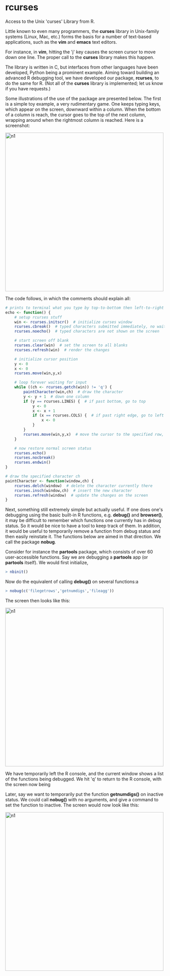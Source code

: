 # rcurses
Access to the Unix 'curses' Library from R.

Little known to even many programmers, the **curses** library in
Unix-family systems (Linux, Mac, etc.) forms the basis for a number of
text-based applications, such as the **vim** and **emacs** text editors.

For instance, in **vim**, hitting the 'j' key causes the screen cursor
to move down one line.  The proper call to the **curses** library makes
this happen.

The library is written in C, but interfaces from other languages have
been developed, Python being a prominent example.  Aiming toward
building an advanced R debugging tool, we have developed our package,
**rcurses**, to do the same for R.  (Not all of the **curses** library is
implemented; let us know if you have requests.)

Some illustrations of the use of the package are presented below.  The
first is a simple toy example, a very rudimentary game.  One keeps
typing keys, which appear on the screen, downward within a column.  When
the bottom of a column is reach, the cursor goes to the top of the next
column, wrapping around when the rightmost column is reached.  Here is a
screenshot:

<img src="vignettes/GamePic.png" alt="n1" width="500"/>

The code follows, in which the comments should explain all:

```R
# prints to terminal what you type by top-to-bottom then left-to-right
echo <- function() {
    # setup rcurses stuff
    win <- rcurses.initscr()  # initialize curses window
    rcurses.cbreak()  # typed characters submitted immediately, no wait for Enter
    rcurses.noecho()  # typed characters are not shown on the screen

    # start screen off blank
    rcurses.clear(win)  # set the screen to all blanks
    rcurses.refresh(win)  # render the changes

    # initialize cursor position
    y <- 0
    x <- 0
    rcurses.move(win,y,x)

    # loop forever waiting for input
    while ((ch <- rcurses.getch(win)) != 'q') {
        paintCharacter(win,ch)  # draw the character
        y <- y + 1  # down one column
        if (y == rcurses.LINES) {  # if past bottom, go to top
            y <- 0
            x <- x + 1
            if (x == rcurses.COLS) {  # if past right edge, go to left
                x <- 0
            }
        }
        rcurses.move(win,y,x)  # move the cursor to the specified row, col in screen
    }

    # now restore normal screen status
    rcurses.echo()
    rcurses.nocbreak()
    rcurses.endwin()
}

# draw the specified character ch
paintCharacter <- function(window,ch) {
    rcurses.delch(window)  # delete the character currently there
    rcurses.insch(window,ch)  # insert the new character
    rcurses.refresh(window)  # update the changes on the screen
}
```

Next, something still extremely simple but actually useful.  If one does
one's debugging using the basic built-in R functions, e.g. **debug()**
and **browser()**, it may be difficult to remember which functions one
currently has in debug status.  So it would be nice to have a tool to
keep track of them.  In addition, it would be useful to temporarily
remove a function from debug status and then easily reinstate it.  The
functions below are aimed in that direction.  We call the package
**nobug**.

Consider for instance the **partools** package, which consists of over
60 user-accessible functions.  Say we are debugging a **partools** app
(or **partools** itself).
We would first initialize,

```R
> nbinit()
```

Now do the equivalent of calling **debug()** on several functions:a

```R
> nobug(c('filegetrows','getnumdigs','fileagg'))
```
The screen then looks like this:

<img src="vignettes/Nobug.png" alt="n1" width="500"/>

We have temporarily left the R console, and the current window shows a
list of the functions being debugged.  We hit 'q' to return to the R
console, with the screen now being

Later, say we want to temporarily put the function **getnumdigs()** on
inactive status.  We could call **nobug()** with no arguments, and give
a command to set the function to inactive.  The screen would now look
like this:

<img src="vignettes/Nobug1.png" alt="n1" width="500"/>


